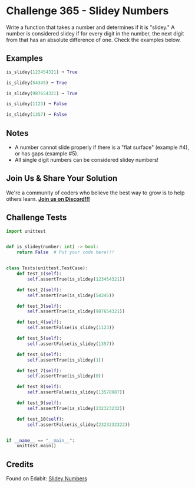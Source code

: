 # Challenge 365 - Slidey Numbers

Write a function that takes a number and determines if it is "slidey." A number is considered slidey if for every digit in the number, the next digit from that has an absolute difference of one. Check the examples below.

## Examples
```python
is_slidey(123454321) ➞ True

is_slidey(54345) ➞ True

is_slidey(987654321) ➞ True

is_slidey(1123) ➞ False

is_slidey(1357) ➞ False
```
## Notes

- A number cannot slide properly if there is a "flat surface" (example #4), or has gaps (example #5).
- All single digit numbers can be considered slidey numbers!

## Join Us & Share Your Solution

We're a community of coders who believe the best way to grow is to help others learn. **[Join us on Discord!!!](https://discord.gg/sfHykntuGy)**

## Challenge Tests
```python
import unittest


def is_slidey(number: int) -> bool:
    return False  # Put your code here!!!


class Tests(unittest.TestCase):
    def test_1(self):
        self.assertTrue(is_slidey(123454321))

    def test_2(self):
        self.assertTrue(is_slidey(54345))

    def test_3(self):
        self.assertTrue(is_slidey(987654321))

    def test_4(self):
        self.assertFalse(is_slidey(1123))

    def test_5(self):
        self.assertFalse(is_slidey(1357))

    def test_6(self):
        self.assertTrue(is_slidey(1))

    def test_7(self):
        self.assertTrue(is_slidey(0))

    def test_8(self):
        self.assertFalse(is_slidey(13578987))

    def test_9(self):
        self.assertTrue(is_slidey(232323232))

    def test_10(self):
        self.assertFalse(is_slidey(2323232322))


if __name__ == "__main__":
    unittest.main()
```
## Credits

Found on Edabit: [Slidey Numbers](https://edabit.com/challenge/od6i73gJxc6xGFzsz)
